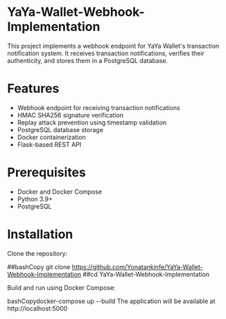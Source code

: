 # YaYa-Wallet-Webhook-Implementation
This project implements a webhook endpoint for YaYa Wallet's transaction notification system. It receives transaction notifications, verifies their authenticity, and stores them in a PostgreSQL database.
# Features
+ Webhook endpoint for receiving transaction notifications
+ HMAC SHA256 signature verification
+ Replay attack prevention using timestamp validation
+ PostgreSQL database storage
+ Docker containerization
+ Flask-based REST API
# Prerequisites
+ Docker and Docker Compose
+ Python 3.9+
+ PostgreSQL
# Installation
Clone the repository:

##bashCopy git clone https://github.com/Yonatankinfe/YaYa-Wallet-Webhook-Implementation
##cd YaYa-Wallet-Webhook-Implementation

Build and run using Docker Compose:

bashCopydocker-compose up --build
The application will be available at http://localhost:5000
